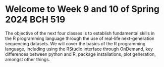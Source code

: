 # Welcome to Week 9 and 10 of Spring 2024 BCH 519 

The objective of the next four classes is to establish fundamental skills in the R programming language through
the use of real-life next-generation sequencing datasets. We will cover the basics of the R programming language,
including using the RStudio interface through OnDemand, key differences between python and R, package installations,
plot generation, amongst other things.

```{tableofcontents}
```
